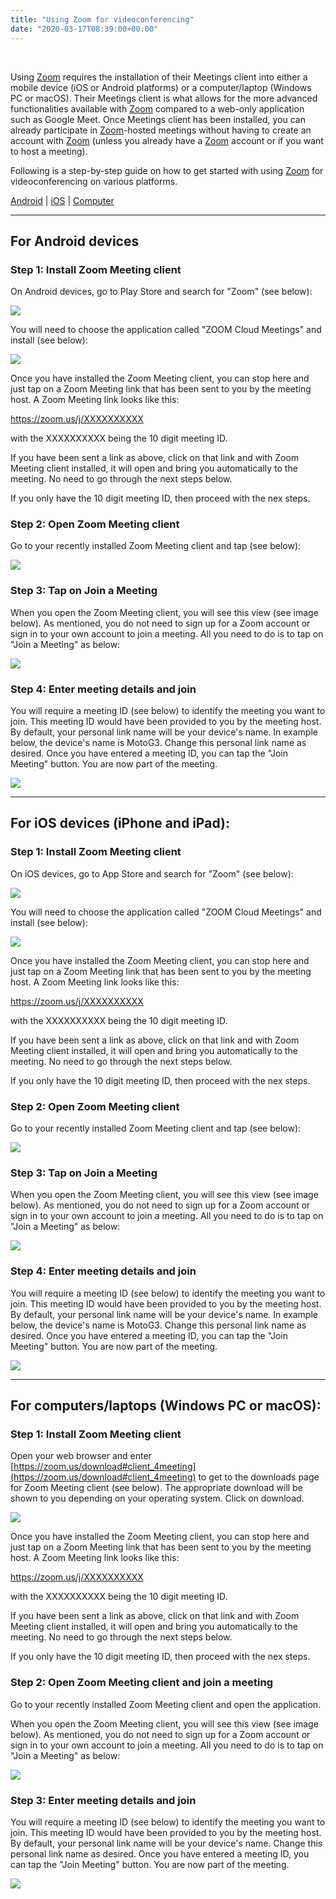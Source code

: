```yaml
---
title: "Using Zoom for videoconferencing"
date: "2020-03-17T08:39:00+00:00"
---
```


&nbsp;

Using [Zoom](https://zoom.us) requires the installation of their Meetings client into either a mobile device (iOS or Android platforms) or a computer/laptop (Windows PC or macOS). Their Meetings client is what allows for the more advanced functionalities available with [Zoom](https://zoom.us) compared to a web-only application such as Google Meet. Once Meetings client has been installed, you can already participate in [Zoom](https://zoom.us)-hosted meetings without having to create an account with [Zoom](https://zoom.us) (unless you already have a [Zoom](https://zoom.us) account or if you want to host a meeting). 

Following is a step-by-step guide on how to get started with using [Zoom](https://zoom.us) for videoconferencing on various platforms.

<a href="#android">Android</a> | <a href="#iOS">iOS</a> | <a href="#computer">Computer</a>

<hr>

## For Android devices
<a id="android"></a>

### Step 1: Install Zoom Meeting client

On Android devices, go to Play Store and search for "Zoom" (see below):

![](/images/guides/zoomAndroid01.png)

You will need to choose the application called "ZOOM Cloud Meetings" and install (see below):

![](/images/guides/zoomAndroid02.png)

Once you have installed the Zoom Meeting client, you can stop here and just tap on a Zoom Meeting link that has been sent to you by the meeting host. A Zoom Meeting link looks like this:

https://zoom.us/j/XXXXXXXXXX

with the XXXXXXXXXX being the 10 digit meeting ID.

If you have been sent a link as above, click on that link and with Zoom Meeting client installed, it will open and bring you automatically to the meeting. No need to go through the next steps below.

If you only have the 10 digit meeting ID, then proceed with the nex steps.

### Step 2: Open Zoom Meeting client

Go to your recently installed Zoom Meeting client and tap (see below):

![](/images/guides/zoomAndroid03.png)

### Step 3: Tap on Join a Meeting

When you open the Zoom Meeting client, you will see this view (see image below). As mentioned, you do not need to sign up for a Zoom account or sign in to your own account to join a meeting. All you need to do is to tap on "Join a Meeting" as below:

![](/images/guides/zoomAndroid04.png)

### Step 4: Enter meeting details and join

You will require a meeting ID (see below) to identify the meeting you want to join. This meeting ID would have been provided to you by the meeting host. By default, your personal link name will be your device's name. In example below, the device's name is MotoG3. Change this personal link name as desired. Once you have entered a meeting ID, you can tap the "Join Meeting" button. You are now part of the meeting.

![](/images/guides/zoomAndroid05.png)

<hr>

## For iOS devices (iPhone and iPad):
<a id="iOS"></a>

### Step 1: Install Zoom Meeting client

On iOS devices, go to App Store and search for "Zoom" (see below):

![](/images/guides/zoom_iOS01.png)

You will need to choose the application called "ZOOM Cloud Meetings" and install (see below):

![](/images/guides/zoom_iOS02.png)

Once you have installed the Zoom Meeting client, you can stop here and just tap on a Zoom Meeting link that has been sent to you by the meeting host. A Zoom Meeting link looks like this:

https://zoom.us/j/XXXXXXXXXX

with the XXXXXXXXXX being the 10 digit meeting ID.

If you have been sent a link as above, click on that link and with Zoom Meeting client installed, it will open and bring you automatically to the meeting. No need to go through the next steps below.

If you only have the 10 digit meeting ID, then proceed with the nex steps.

### Step 2: Open Zoom Meeting client

Go to your recently installed Zoom Meeting client and tap (see below):

![](/images/guides/zoom_iOS03.png)

### Step 3: Tap on Join a Meeting

When you open the Zoom Meeting client, you will see this view (see image below). As mentioned, you do not need to sign up for a Zoom account or sign in to your own account to join a meeting. All you need to do is to tap on "Join a Meeting" as below:

![](/images/guides/zoom_iOS04.png)

### Step 4: Enter meeting details and join

You will require a meeting ID (see below) to identify the meeting you want to join. This meeting ID would have been provided to you by the meeting host. By default, your personal link name will be your device's name. In example below, the device's name is MotoG3. Change this personal link name as desired. Once you have entered a meeting ID, you can tap the "Join Meeting" button. You are now part of the meeting.

![](/images/guides/zoom_iOS05.png)

<hr>

## For computers/laptops (Windows PC or macOS):
<a id="computer"></a>

### Step 1: Install Zoom Meeting client

Open your web browser and enter [https://zoom.us/download#client_4meeting](https://zoom.us/download#client_4meeting) to get to the downloads page for Zoom Meeting client (see below). The appropriate download will be shown to you depending on your operating system. Click on download.
 
![](/images/guides/zoomComputer01.png)

Once you have installed the Zoom Meeting client, you can stop here and just tap on a Zoom Meeting link that has been sent to you by the meeting host. A Zoom Meeting link looks like this:

https://zoom.us/j/XXXXXXXXXX

with the XXXXXXXXXX being the 10 digit meeting ID.

If you have been sent a link as above, click on that link and with Zoom Meeting client installed, it will open and bring you automatically to the meeting. No need to go through the next steps below.

If you only have the 10 digit meeting ID, then proceed with the nex steps.

### Step 2: Open Zoom Meeting client and join a meeting

Go to your recently installed Zoom Meeting client and open the application.

When you open the Zoom Meeting client, you will see this view (see image below). As mentioned, you do not need to sign up for a Zoom account or sign in to your own account to join a meeting. All you need to do is to tap on "Join a Meeting" as below:

![](/images/guides/zoomComputer02.png)

### Step 3: Enter meeting details and join

You will require a meeting ID (see below) to identify the meeting you want to join. This meeting ID would have been provided to you by the meeting host. By default, your personal link name will be your device's name. Change this personal link name as desired. Once you have entered a meeting ID, you can tap the "Join Meeting" button. You are now part of the meeting.

![](/images/guides/zoomComputer03.png)

<br/>
<br/>


 